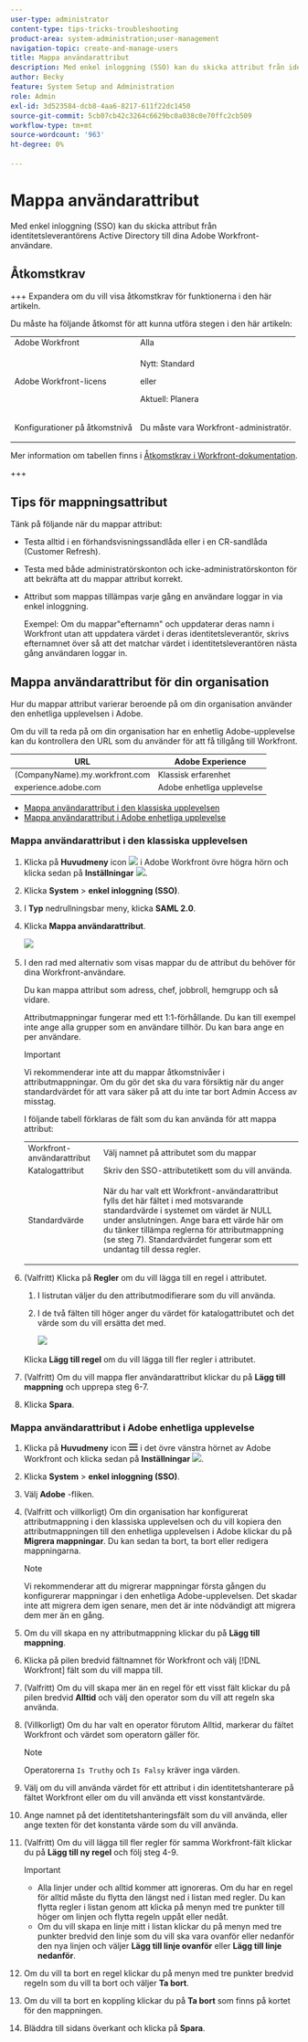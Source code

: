 ```yaml
---
user-type: administrator
content-type: tips-tricks-troubleshooting
product-area: system-administration;user-management
navigation-topic: create-and-manage-users
title: Mappa användarattribut
description: Med enkel inloggning (SSO) kan du skicka attribut från identitetsleverantörens Active Directory till dina Adobe Workfront-användare.
author: Becky
feature: System Setup and Administration
role: Admin
exl-id: 3d523584-dcb8-4aa6-8217-611f22dc1450
source-git-commit: 5cb07cb42c3264c6629bc0a038c0e70ffc2cb509
workflow-type: tm+mt
source-wordcount: '963'
ht-degree: 0%

---
```


# Mappa användarattribut

<!--Audited 2/2024-->

Med enkel inloggning (SSO) kan du skicka attribut från identitetsleverantörens Active Directory till dina Adobe Workfront-användare.

## Åtkomstkrav

+++ Expandera om du vill visa åtkomstkrav för funktionerna i den här artikeln.

Du måste ha följande åtkomst för att kunna utföra stegen i den här artikeln:

<table style="table-layout:auto"> 
 <col> 
 <col> 
 <tbody> 
  <tr> 
   <td role="rowheader">Adobe Workfront</td> 
   <td>Alla</td> 
  </tr> 
  <tr> 
   <td role="rowheader">Adobe Workfront-licens</td> 
   <td><p>Nytt: Standard</p><p>eller</p><p>Aktuell: Planera</p></td> 
  </tr> 
  <tr> 
   <td role="rowheader">Konfigurationer på åtkomstnivå</td> 
   <td> <p>Du måste vara Workfront-administratör.</p> </td> 
  </tr> 
 </tbody> 
</table>

Mer information om tabellen finns i [Åtkomstkrav i Workfront-dokumentation](/help/quicksilver/administration-and-setup/add-users/access-levels-and-object-permissions/access-level-requirements-in-documentation.md).

+++

## Tips för mappningsattribut

Tänk på följande när du mappar attribut:

* Testa alltid i en förhandsvisningssandlåda eller i en CR-sandlåda (Customer Refresh).
* Testa med både administratörskonton och icke-administratörskonton för att bekräfta att du mappar attribut korrekt.
* Attribut som mappas tillämpas varje gång en användare loggar in via enkel inloggning.

  Exempel: Om du mappar&quot;efternamn&quot; och uppdaterar deras namn i Workfront utan att uppdatera värdet i deras identitetsleverantör, skrivs efternamnet över så att det matchar värdet i identitetsleverantören nästa gång användaren loggar in.

## Mappa användarattribut för din organisation

Hur du mappar attribut varierar beroende på om din organisation använder den enhetliga upplevelsen i Adobe.

Om du vill ta reda på om din organisation har en enhetlig Adobe-upplevelse kan du kontrollera den URL som du använder för att få tillgång till Workfront.

| URL | Adobe Experience |
|---|---|
| (CompanyName).my.workfront.com | Klassisk erfarenhet |
| experience.adobe.com | Adobe enhetliga upplevelse |

* [Mappa användarattribut i den klassiska upplevelsen](#map-user-attributes-in-the-classic-experience)
* [Mappa användarattribut i Adobe enhetliga upplevelse](#map-user-attributes-in-the-adobe-unified-experience)

### Mappa användarattribut i den klassiska upplevelsen

1. Klicka på **Huvudmeny** icon ![](assets/main-menu-icon.png) i Adobe Workfront övre högra hörn och klicka sedan på **Inställningar** ![](assets/gear-icon-settings.png).

1. Klicka **System** > **enkel inloggning (SSO)**.

1. I **Typ** nedrullningsbar meny, klicka **SAML 2.0**.

1. Klicka **Mappa användarattribut**.

   ![](assets/map-user-attributes.png)

1. I den rad med alternativ som visas mappar du de attribut du behöver för dina Workfront-användare.

   Du kan mappa attribut som adress, chef, jobbroll, hemgrupp och så vidare.

   Attributmappningar fungerar med ett 1:1-förhållande. Du kan till exempel inte ange alla grupper som en användare tillhör. Du kan bara ange en per användare.

   >[!IMPORTANT]
   >
   >Vi rekommenderar inte att du mappar åtkomstnivåer i attributmappningar. Om du gör det ska du vara försiktig när du anger standardvärdet för att vara säker på att du inte tar bort Admin Access av misstag.

   I följande tabell förklaras de fält som du kan använda för att mappa attribut:

   <table style="table-layout:auto"> 
    <col data-mc-conditions=""> 
    <col data-mc-conditions=""> 
    <tbody> 
     <tr> 
      <td role="rowheader">Workfront-användarattribut</td> 
      <td>Välj namnet på attributet som du mappar</td> 
     </tr> 
     <tr> 
      <td role="rowheader">Katalogattribut</td> 
      <td>Skriv den SSO-attributetikett som du vill använda.</td> 
     </tr> 
     <tr> 
      <td role="rowheader">Standardvärde</td> 
      <td> <p>När du har valt ett Workfront-användarattribut fylls det här fältet i med motsvarande standardvärde i systemet om värdet är NULL under anslutningen. Ange bara ett värde här om du tänker tillämpa reglerna för attributmappning (se steg 7). Standardvärdet fungerar som ett undantag till dessa regler.</td> 
     </tr> 
    </tbody> 
   </table>

1. (Valfritt) Klicka på **Regler** om du vill lägga till en regel i attributet.

   1. I listrutan väljer du den attributmodifierare som du vill använda.
   1. I de två fälten till höger anger du värdet för katalogattributet och det värde som du vill ersätta det med.

      ![](assets/rule-fields.png)

   Klicka **Lägg till regel** om du vill lägga till fler regler i attributet.

1. (Valfritt) Om du vill mappa fler användarattribut klickar du på **Lägg till mappning** och upprepa steg 6-7.
1. Klicka **Spara**.

### Mappa användarattribut i Adobe enhetliga upplevelse

1. Klicka på **Huvudmeny** icon ![](assets/main-menu-left.png) i det övre vänstra hörnet av Adobe Workfront och klicka sedan på **Inställningar** ![](assets/gear-icon-settings.png).

1. Klicka **System** > **enkel inloggning (SSO)**.

1. Välj **Adobe** -fliken.

1. (Valfritt och villkorligt) Om din organisation har konfigurerat attributmappning i den klassiska upplevelsen och du vill kopiera den attributmappningen till den enhetliga upplevelsen i Adobe klickar du på **Migrera mappningar**. Du kan sedan ta bort, ta bort eller redigera mappningarna.

   >[!NOTE]
   >
   >Vi rekommenderar att du migrerar mappningar första gången du konfigurerar mappningar i den enhetliga Adobe-upplevelsen. Det skadar inte att migrera dem igen senare, men det är inte nödvändigt att migrera dem mer än en gång.

1. Om du vill skapa en ny attributmappning klickar du på **Lägg till mappning**.

1. Klicka på pilen bredvid fältnamnet för Workfront och välj [!DNL Workfront] fält som du vill mappa till.

1. (Valfritt) Om du vill skapa mer än en regel för ett visst fält klickar du på pilen bredvid **Alltid** och välj den operator som du vill att regeln ska använda.

1. (Villkorligt) Om du har valt en operator förutom Alltid, markerar du fältet Workfront och värdet som operatorn gäller för.

   >[!NOTE]
   >
   >Operatorerna `Is Truthy` och `Is Falsy` kräver inga värden.

1. Välj om du vill använda värdet för ett attribut i din identitetshanterare på fältet Workfront eller om du vill använda ett visst konstantvärde.

1. Ange namnet på det identitetshanteringsfält som du vill använda, eller ange texten för det konstanta värde som du vill använda.

1. (Valfritt) Om du vill lägga till fler regler för samma Workfront-fält klickar du på **Lägg till ny regel** och följ steg 4-9.

   >[!IMPORTANT]
   >
   > * Alla linjer under och alltid kommer att ignoreras. Om du har en regel för alltid måste du flytta den längst ned i listan med regler. Du kan flytta regler i listan genom att klicka på menyn med tre punkter till höger om linjen och flytta regeln uppåt eller nedåt.
   > * Om du vill skapa en linje mitt i listan klickar du på menyn med tre punkter bredvid den linje som du vill ska vara ovanför eller nedanför den nya linjen och väljer **Lägg till linje ovanför** eller **Lägg till linje nedanför**.

1. Om du vill ta bort en regel klickar du på menyn med tre punkter bredvid regeln som du vill ta bort och väljer **Ta bort**.
1. Om du vill ta bort en koppling klickar du på **Ta bort** som finns på kortet för den mappningen.

1. Bläddra till sidans överkant och klicka på **Spara**.


